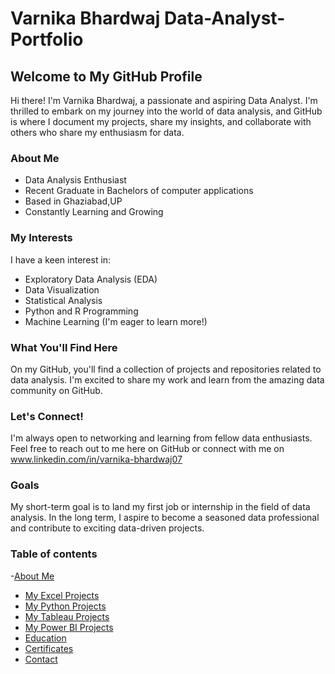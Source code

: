 # Varnika Bhardwaj Data-Analyst-Portfolio
## Welcome to My GitHub Profile 

Hi there! I'm Varnika Bhardwaj, a passionate and aspiring Data Analyst. I'm thrilled to embark on my journey into the world of data analysis, and GitHub is where I document my projects, share my insights, and collaborate with others who share my enthusiasm for data.

### About Me
<a Table of content="about-me"></a>

-  Data Analysis Enthusiast
-  Recent Graduate in Bachelors of computer applications
-  Based in Ghaziabad,UP
-  Constantly Learning and Growing

### My Interests

I have a keen interest in:

- Exploratory Data Analysis (EDA)
- Data Visualization
- Statistical Analysis
- Python and R Programming
- Machine Learning (I'm eager to learn more!)

### What You'll Find Here

On my GitHub, you'll find a collection of projects and repositories related to data analysis. I'm excited to share my work and learn from the amazing data community on GitHub.

### Let's Connect!

I'm always open to networking and learning from fellow data enthusiasts. Feel free to reach out to me here on GitHub or connect with me on www.linkedin.com/in/varnika-bhardwaj07

### Goals

My short-term goal is to land my first job or internship in the field of data analysis. In the long term, I aspire to become a seasoned data professional and contribute to exciting data-driven projects.

### Table of contents
-[About Me](#About-Me)
- [My Excel Projects](#my-excel-projects)
- [My Python Projects](#my-python-projects)
- [My Tableau Projects](#my-tableau-projects)
- [My Power BI Projects](#my-power-bi-projects)
- [Education](#education)
- [Certificates](#certificates)
- [Contact](#contact)
       
     
     
    
   
   

















